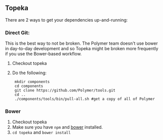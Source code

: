 Topeka
------

There are 2 ways to get your dependencies up-and-running:

### Direct Git:

This is the best way to not be broken. The Polymer team doesn't use bower in day-to-day development and so Topeka might be broken more frequently if you use the Bower-based workflow.

1. Checkout topeka
2. Do the following:

        mkdir components
        cd components
        git clone https://github.com/Polymer/tools.git
        cd ..
        ./components/tools/bin/pull-all.sh #get a copy of all of Polymer

### Bower

  1. Checkout topeka
  1. Make sure you have `npm` and [bower](http://bower.io/) installed.
  1. `cd topeka` and `bower install`
